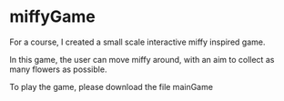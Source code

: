 # miffyGame
For a course, I created a small scale interactive miffy inspired game.

In this game, the user can move miffy around, with an aim to collect as many flowers as possible.

To play the game, please download the file mainGame

